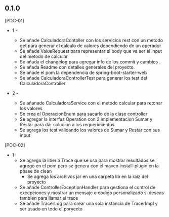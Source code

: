 ## 0.1.0
[POC-01]
* 1 -
  * Se añade CalculadoraContoller con los servicios rest con un metodo get para generar el calculo de valores dependiendo de un operador
  * Se añade ValueRequest para representar el body que va ser el input del metodo de calcular
  * Se añada el changelog para agregar info de los commit y cambios .
  * Se añada Readme con detalles generales del proyecto.
  * Se añade el pom la dependencia de spring-boot-starter-web
  * Se añade CalculadoraControllerTest para generar los test del CalculadoraController

* 2 - 
  * Se añanade CalculadoraService con el metodo calcular para retonar los valores
  * Se crea el OperacionEnum para sacarlo de la clase controller 
  * Se agregar la interfas Operation con 2 implementacion Sumar y Restar para dar solucion a los requerimientos
  * Se agrega los test validando los valores de Sumar y Restar con sus input

[POC-02]
* 1-
  * Se agrego la liberia Trace que se usa para mostrar resultados se agrego en el pom pero se genera con el maven-install-plugin en la phase de clean
    * Se agrega los archivos jar en una carpeta lib en la raiz del proyecto
  * Se añade ControllerExceptionHandler para gestiona el control de excepciones y mostrar un mensaje o codigo personalizado si deseas tambien para llamar el trace
  * Se añade TracerLog para crear una sola instancia de TracerImpl y ser usado en todo el poryecto